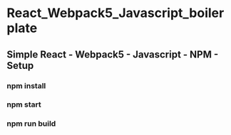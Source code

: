 # React_Webpack5_Javascript_boilerplate

## Simple React - Webpack5 - Javascript - NPM - Setup

### npm install 
### npm start 
### npm run build
